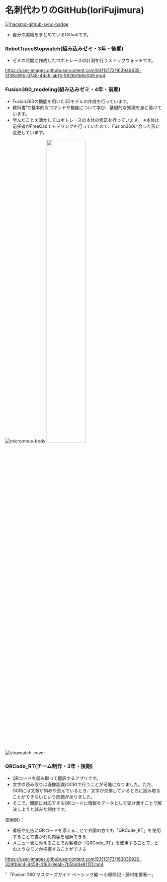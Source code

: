 # 名刺代わりのGitHub(IoriFujimura)

[![hackmd-github-sync-badge](https://hackmd.io/S2YPlCf6Skm6G75rnTZXmA/badge)](https://hackmd.io/S2YPlCf6Skm6G75rnTZXmA)

* 自分の実績をまとめているGithubです。

### RobotTraceStopwatch(組み込みゼミ・3年・後期)

* ゼミの時間に作成したロボトレースの計測を行うストップウォッチです。

https://user-images.githubusercontent.com/93113173/163949635-5f38c89b-0748-44c6-abf3-5626e1b6e049.mp4

### Fusion360_modeling(組み込みゼミ・4年・前期)

* Fusion360の機能を用いた3Dモデルの作成を行っています。
* 教科書¹で基本的なコマンドや機能について学び、基礎的な知識を身に着けています。
* 学んだことを活かしてロボトレースの本体の修正を行っています。
※本体は前任者がFreeCadでモデリングを行っていたので、Fusion360に合った形に変更しています。

![micromous-body](https://user-images.githubusercontent.com/93113173/164351714-6b62d7c4-60fe-43bc-b9cc-2c84f67e487e.png)
<img src="https://user-images.githubusercontent.com/93113173/164351725-d3e2818b-257a-49f9-b981-6e8f7fe5d66b.png" width="50%">

![stopwatch-cover](https://user-images.githubusercontent.com/93113173/164351725-d3e2818b-257a-49f9-b981-6e8f7fe5d66b.png)

### QRCode_RT(チーム制作・3年・後期)

* QRコードを読み取って翻訳するアプリです。
* 文字の読み取りは画像認識(OCR)で行うことが可能になりました。ただ、OCRには文章が斜めや歪んでいるとき、文字が欠損しているときに読み取ることができないという問題がありました。
* そこで、問題に対応できるQRコードに情報をデータとして受け渡すことで解決しようと試みた制作です。<br>

使用例）：
  * 看板や広告にQRコードを添えることで外国の方でも「QRCode_RT」を使用することで書かれた内容を理解できる
  * メニュー表に添えることでお客様が「QRCode_RT」を使用することで、どのようなモノか把握することができる

https://user-images.githubusercontent.com/93113173/163839920-329fb6c4-8458-4163-9eab-7b5bd4e8115f.mp4

¹ 「Fusion 360 マスターズガイド ベーシック編 ～小原照記・藤村祐爾著～」
